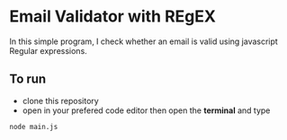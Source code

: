 # Email Validator with REgEX
In this simple program, I check whether an email is valid using javascript Regular expressions.

## To run
- clone this repository
- open in your prefered code editor then open the **terminal** and type 

```
node main.js
```